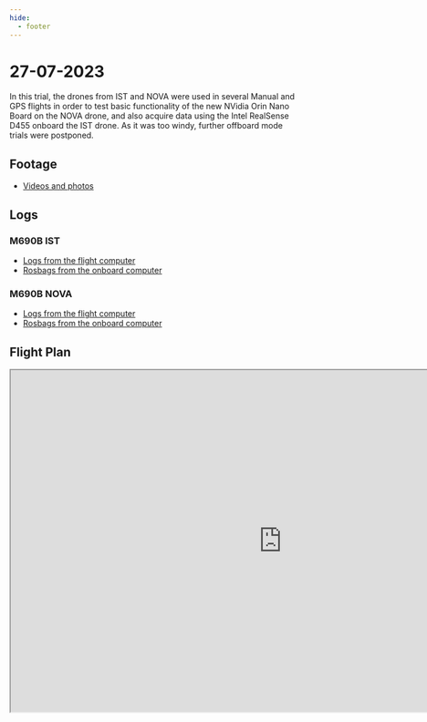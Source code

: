 ```yaml
---
hide:
  - footer
---
```


# 27-07-2023

In this trial, the drones from IST and NOVA were used in several Manual and GPS flights in order to test basic functionality of the new NVidia Orin Nano Board on the NOVA drone, and also acquire data using the Intel RealSense D455 onboard the IST drone. As it was too windy, further offboard mode trials were postponed.

## Footage

- [Videos and photos](https://unlpt-my.sharepoint.com/:f:/g/personal/bj_guerreiro_fct_unl_pt/EjKn2vUGksZFtdrOiLj7IHcBbbm8nMOmefPLGmQQr2Nq8g?e=gke8nA)

## Logs

### M690B IST

- [Logs from the flight computer](https://unlpt-my.sharepoint.com/:f:/g/personal/bj_guerreiro_fct_unl_pt/Eir5-bhEHuFMj1QynbtCke4BOyXhu1w5o0pV-TAh2yxKZg?e=ifPb2X)
- [Rosbags from the onboard computer](https://unlpt-my.sharepoint.com/:f:/g/personal/bj_guerreiro_fct_unl_pt/EuXMPeDQmi9ApdEoMOo2s5MB9jEM8cEcs7Bph5z6P5gnbA?e=cbvH2a)

### M690B NOVA

- [Logs from the flight computer](https://unlpt-my.sharepoint.com/:f:/g/personal/bj_guerreiro_fct_unl_pt/EuepY19pab5Dt4qk32zzTaQBZrNNf4MRkNGFWUehUyjLgQ?e=MbRIh0)
- [Rosbags from the onboard computer](https://unlpt-my.sharepoint.com/:f:/g/personal/bj_guerreiro_fct_unl_pt/EmS3PhTkbNhIkef1y4UFKBgBxqGVElL6OQNVZnrLJ3FxBQ?e=EzObpS)

## Flight Plan

<iframe width="950" height="600" src="https://docs.google.com/spreadsheets/d/1zAB5r5Y1LF7em1TFGLcuq1jt8Cdqzpo3levCkaUdvEA/edit?rm=minimal"></iframe>

<script src='https://cdn.jsdelivr.net/gh/eddymens/markdown-external-link-script@v2.0.0/main.min.js'></script>
